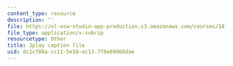 ```yaml
---
content_type: resource
description: ''
file: https://ol-ocw-studio-app-production.s3.amazonaws.com/courses/18-01sc-single-variable-calculus-fall-2010/dc1cf88acc115e10ac137f6e69966dae_fK6cu99OSEU.vtt
file_type: application/x-subrip
resourcetype: Other
title: 3play caption file
uid: dc1cf88a-cc11-5e10-ac13-7f6e69966dae
---
```

